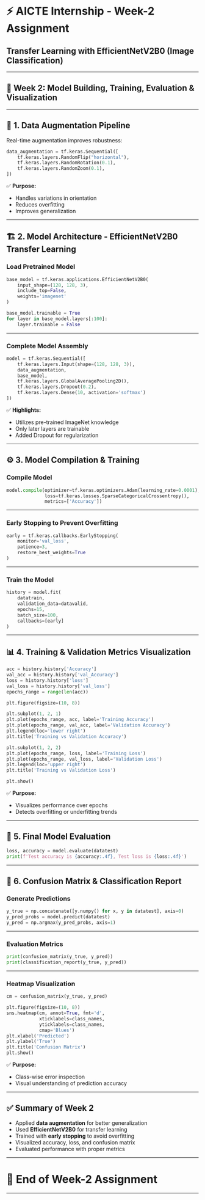 # ⚡ **AICTE Internship - Week-2 Assignment**

## **Transfer Learning with EfficientNetV2B0 (Image Classification)**

---

## 📅 **Week 2: Model Building, Training, Evaluation & Visualization**

---

## 🔁 **1. Data Augmentation Pipeline**

Real-time augmentation improves robustness:

```python
data_augmentation = tf.keras.Sequential([
    tf.keras.layers.RandomFlip("horizontal"),
    tf.keras.layers.RandomRotation(0.1),
    tf.keras.layers.RandomZoom(0.1),
])
```

✅ **Purpose:**

* Handles variations in orientation
* Reduces overfitting
* Improves generalization

---

## 🏗️ **2. Model Architecture - EfficientNetV2B0 Transfer Learning**

### **Load Pretrained Model**

```python
base_model = tf.keras.applications.EfficientNetV2B0(
    input_shape=(128, 128, 3),
    include_top=False,
    weights='imagenet'
)

base_model.trainable = True
for layer in base_model.layers[:100]:
    layer.trainable = False
```

---

### **Complete Model Assembly**

```python
model = tf.keras.Sequential([
    tf.keras.layers.Input(shape=(128, 128, 3)),
    data_augmentation,
    base_model,
    tf.keras.layers.GlobalAveragePooling2D(),
    tf.keras.layers.Dropout(0.2),
    tf.keras.layers.Dense(10, activation='softmax')
])
```

✅ **Highlights:**

* Utilizes pre-trained ImageNet knowledge
* Only later layers are trainable
* Added Dropout for regularization

---

## ⚙️ **3. Model Compilation & Training**

### **Compile Model**

```python
model.compile(optimizer=tf.keras.optimizers.Adam(learning_rate=0.0001),
              loss=tf.keras.losses.SparseCategoricalCrossentropy(),
              metrics=['Accuracy'])
```

---

### **Early Stopping to Prevent Overfitting**

```python
early = tf.keras.callbacks.EarlyStopping(
    monitor='val_loss',
    patience=3,
    restore_best_weights=True
)
```

---

### **Train the Model**

```python
history = model.fit(
    datatrain,
    validation_data=datavalid,
    epochs=15,
    batch_size=100,
    callbacks=[early]
)
```

---

## 📊 **4. Training & Validation Metrics Visualization**

```python
acc = history.history['Accuracy']
val_acc = history.history['val_Accuracy']
loss = history.history['loss']
val_loss = history.history['val_loss']
epochs_range = range(len(acc))

plt.figure(figsize=(10, 8))

plt.subplot(1, 2, 1)
plt.plot(epochs_range, acc, label='Training Accuracy')
plt.plot(epochs_range, val_acc, label='Validation Accuracy')
plt.legend(loc='lower right')
plt.title('Training vs Validation Accuracy')

plt.subplot(1, 2, 2)
plt.plot(epochs_range, loss, label='Training Loss')
plt.plot(epochs_range, val_loss, label='Validation Loss')
plt.legend(loc='upper right')
plt.title('Training vs Validation Loss')

plt.show()
```

✅ **Purpose:**

* Visualizes performance over epochs
* Detects overfitting or underfitting trends

---

## 🧪 **5. Final Model Evaluation**

```python
loss, accuracy = model.evaluate(datatest)
print(f'Test accuracy is {accuracy:.4f}, Test loss is {loss:.4f}')
```

---

## 🧩 **6. Confusion Matrix & Classification Report**

### **Generate Predictions**

```python
y_true = np.concatenate([y.numpy() for x, y in datatest], axis=0)
y_pred_probs = model.predict(datatest)
y_pred = np.argmax(y_pred_probs, axis=1)
```

---

### **Evaluation Metrics**

```python
print(confusion_matrix(y_true, y_pred))
print(classification_report(y_true, y_pred))
```

---

### **Heatmap Visualization**

```python
cm = confusion_matrix(y_true, y_pred)

plt.figure(figsize=(10, 8))
sns.heatmap(cm, annot=True, fmt='d',
            xticklabels=class_names,
            yticklabels=class_names,
            cmap='Blues')
plt.xlabel('Predicted')
plt.ylabel('True')
plt.title('Confusion Matrix')
plt.show()
```

✅ **Purpose:**

* Class-wise error inspection
* Visual understanding of prediction accuracy

---

## ✅ **Summary of Week 2**

* Applied **data augmentation** for better generalization
* Used **EfficientNetV2B0** for transfer learning
* Trained with **early stopping** to avoid overfitting
* Visualized accuracy, loss, and confusion matrix
* Evaluated performance with proper metrics

---

# 📝 **End of Week-2 Assignment**

---

